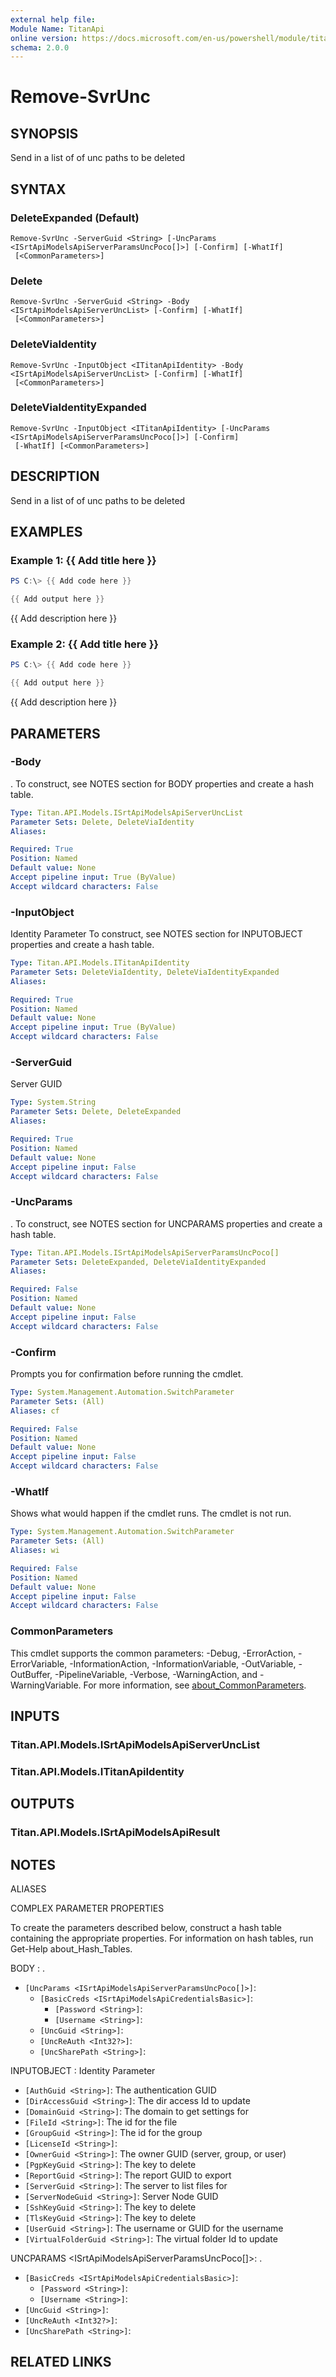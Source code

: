 ```yaml
---
external help file:
Module Name: TitanApi
online version: https://docs.microsoft.com/en-us/powershell/module/titanapi/remove-svrunc
schema: 2.0.0
---
```


# Remove-SvrUnc

## SYNOPSIS
Send in a list of of unc paths to be deleted

## SYNTAX

### DeleteExpanded (Default)
```
Remove-SvrUnc -ServerGuid <String> [-UncParams <ISrtApiModelsApiServerParamsUncPoco[]>] [-Confirm] [-WhatIf]
 [<CommonParameters>]
```

### Delete
```
Remove-SvrUnc -ServerGuid <String> -Body <ISrtApiModelsApiServerUncList> [-Confirm] [-WhatIf]
 [<CommonParameters>]
```

### DeleteViaIdentity
```
Remove-SvrUnc -InputObject <ITitanApiIdentity> -Body <ISrtApiModelsApiServerUncList> [-Confirm] [-WhatIf]
 [<CommonParameters>]
```

### DeleteViaIdentityExpanded
```
Remove-SvrUnc -InputObject <ITitanApiIdentity> [-UncParams <ISrtApiModelsApiServerParamsUncPoco[]>] [-Confirm]
 [-WhatIf] [<CommonParameters>]
```

## DESCRIPTION
Send in a list of of unc paths to be deleted

## EXAMPLES

### Example 1: {{ Add title here }}
```powershell
PS C:\> {{ Add code here }}

{{ Add output here }}
```

{{ Add description here }}

### Example 2: {{ Add title here }}
```powershell
PS C:\> {{ Add code here }}

{{ Add output here }}
```

{{ Add description here }}

## PARAMETERS

### -Body
.
To construct, see NOTES section for BODY properties and create a hash table.

```yaml
Type: Titan.API.Models.ISrtApiModelsApiServerUncList
Parameter Sets: Delete, DeleteViaIdentity
Aliases:

Required: True
Position: Named
Default value: None
Accept pipeline input: True (ByValue)
Accept wildcard characters: False
```

### -InputObject
Identity Parameter
To construct, see NOTES section for INPUTOBJECT properties and create a hash table.

```yaml
Type: Titan.API.Models.ITitanApiIdentity
Parameter Sets: DeleteViaIdentity, DeleteViaIdentityExpanded
Aliases:

Required: True
Position: Named
Default value: None
Accept pipeline input: True (ByValue)
Accept wildcard characters: False
```

### -ServerGuid
Server GUID

```yaml
Type: System.String
Parameter Sets: Delete, DeleteExpanded
Aliases:

Required: True
Position: Named
Default value: None
Accept pipeline input: False
Accept wildcard characters: False
```

### -UncParams
.
To construct, see NOTES section for UNCPARAMS properties and create a hash table.

```yaml
Type: Titan.API.Models.ISrtApiModelsApiServerParamsUncPoco[]
Parameter Sets: DeleteExpanded, DeleteViaIdentityExpanded
Aliases:

Required: False
Position: Named
Default value: None
Accept pipeline input: False
Accept wildcard characters: False
```

### -Confirm
Prompts you for confirmation before running the cmdlet.

```yaml
Type: System.Management.Automation.SwitchParameter
Parameter Sets: (All)
Aliases: cf

Required: False
Position: Named
Default value: None
Accept pipeline input: False
Accept wildcard characters: False
```

### -WhatIf
Shows what would happen if the cmdlet runs.
The cmdlet is not run.

```yaml
Type: System.Management.Automation.SwitchParameter
Parameter Sets: (All)
Aliases: wi

Required: False
Position: Named
Default value: None
Accept pipeline input: False
Accept wildcard characters: False
```

### CommonParameters
This cmdlet supports the common parameters: -Debug, -ErrorAction, -ErrorVariable, -InformationAction, -InformationVariable, -OutVariable, -OutBuffer, -PipelineVariable, -Verbose, -WarningAction, and -WarningVariable. For more information, see [about_CommonParameters](http://go.microsoft.com/fwlink/?LinkID=113216).

## INPUTS

### Titan.API.Models.ISrtApiModelsApiServerUncList

### Titan.API.Models.ITitanApiIdentity

## OUTPUTS

### Titan.API.Models.ISrtApiModelsApiResult

## NOTES

ALIASES

COMPLEX PARAMETER PROPERTIES

To create the parameters described below, construct a hash table containing the appropriate properties. For information on hash tables, run Get-Help about_Hash_Tables.


BODY <ISrtApiModelsApiServerUncList>: .
  - `[UncParams <ISrtApiModelsApiServerParamsUncPoco[]>]`: 
    - `[BasicCreds <ISrtApiModelsApiCredentialsBasic>]`: 
      - `[Password <String>]`: 
      - `[Username <String>]`: 
    - `[UncGuid <String>]`: 
    - `[UncReAuth <Int32?>]`: 
    - `[UncSharePath <String>]`: 

INPUTOBJECT <ITitanApiIdentity>: Identity Parameter
  - `[AuthGuid <String>]`: The authentication GUID
  - `[DirAccessGuid <String>]`: The dir access Id to update
  - `[DomainGuid <String>]`: The domain to get settings for
  - `[FileId <String>]`: The id for the file
  - `[GroupGuid <String>]`: The id for the group
  - `[LicenseId <String>]`: 
  - `[OwnerGuid <String>]`: The owner GUID (server, group, or user)
  - `[PgpKeyGuid <String>]`: The key to delete
  - `[ReportGuid <String>]`: The report GUID to export
  - `[ServerGuid <String>]`: The server to list files for
  - `[ServerNodeGuid <String>]`: Server Node GUID
  - `[SshKeyGuid <String>]`: The key to delete
  - `[TlsKeyGuid <String>]`: The key to delete
  - `[UserGuid <String>]`: The username or GUID for the username
  - `[VirtualFolderGuid <String>]`: The virtual folder Id to update

UNCPARAMS <ISrtApiModelsApiServerParamsUncPoco[]>: .
  - `[BasicCreds <ISrtApiModelsApiCredentialsBasic>]`: 
    - `[Password <String>]`: 
    - `[Username <String>]`: 
  - `[UncGuid <String>]`: 
  - `[UncReAuth <Int32?>]`: 
  - `[UncSharePath <String>]`: 

## RELATED LINKS

